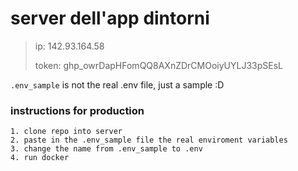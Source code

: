 # server dell'app dintorni 
> ip: 142.93.164.58
> 
> token: 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
> 
`.env_sample` is not the real .env file, just a sample :D

### instructions for production
```
1. clone repo into server
2. paste in the .env_sample file the real enviroment variables
3. change the name from .env_sample to .env
4. run docker
```
